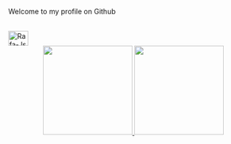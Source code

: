 Welcome to my profile on Github 
<div style="display: inline_block">
<br><img align="center" alt="Rafa-Js" height="30" width="40"<img src="https://cdn.jsdelivr.net/gh/devicons/devicon/icons/github/github-original.svg" />     
</div>
        
        
<div align="center">
  <a href="https://github.com/rafaballerini">
  <img height="180em" src="https://github-readme-stats.vercel.app/api?username=rafaballerini&show_icons=true&theme=dracula&include_all_commits=true&count_private=true"/>
  <img height="180em" src="https://github-readme-stats.vercel.app/api/top-langs/?username=rafaballerini&layout=compact&langs_count=7&theme=dracula"/>
</div>
  
